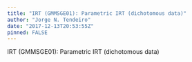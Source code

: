```yaml
---
title: "IRT (GMMSGE01): Parametric IRT (dichotomous data)"
author: "Jorge N. Tendeiro"
date: "2017-12-13T20:53:55Z"
pinned: FALSE
---
```


IRT (GMMSGE01): Parametric IRT (dichotomous data)
